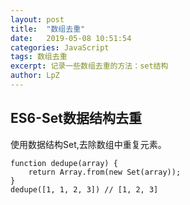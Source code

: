 ```yaml
---
layout: post
title:  "数组去重"
date:   2019-05-08 10:51:54
categories: JavaScript
tags: 数组去重
excerpt: 记录一些数组去重的方法：set结构
author: LpZ
---
```


## ES6-Set数据结构去重
使用数据结构Set,去除数组中重复元素。
```
function dedupe(array) {
    return Array.from(new Set(array));
}
dedupe([1, 1, 2, 3]) // [1, 2, 3]
```
